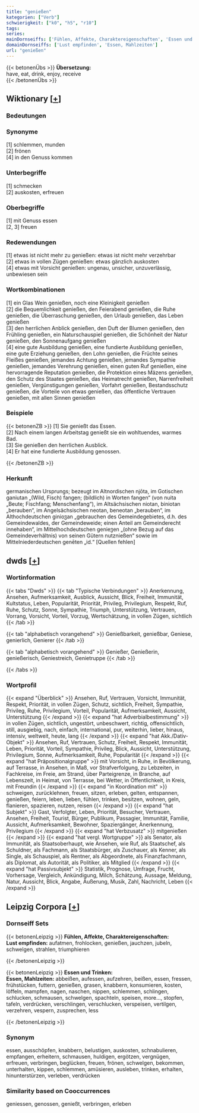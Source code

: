 ```yaml
---
title: "genießen"
kategorien: ["Verb"]
schwierigkeit: ["k0", "h5", "r10"]
tags:
series:
mainDornseiffs: ['Fühlen, Affekte, Charaktereigenschaften', 'Essen und Trinken']
domainDornseiffs: ['Lust empfinden', 'Essen, Mahlzeiten']
url: "genießen"
---
```


{{< betonenÜbs >}}
**Übersetzung:**  
have, eat, drink, enjoy, receive  
{{< /betonenÜbs >}}

## Wiktionary [[+](https://de.wiktionary.org/wiki/genießen)]

### Bedeutungen

### Synonyme
[1] schlemmen, munden  
[2] frönen  
[4] in den Genuss kommen  

### Unterbegriffe
[1] schmecken  
[2] auskosten, erfreuen  

### Oberbegriffe
[1] mit Genuss essen  
[2, 3] freuen  

### Redewendungen
[1] etwas ist nicht mehr zu genießen: etwas ist nicht mehr verzehrbar  
[2] etwas in vollen Zügen genießen: etwas gänzlich auskosten  
[4] etwas mit Vorsicht genießen: ungenau, unsicher, unzuverlässig, unbewiesen sein  

### Wortkombinationen
[1] ein Glas Wein genießen, noch eine Kleinigkeit genießen  
[2] die Bequemlichkeit genießen, den Feierabend genießen, die Ruhe genießen, die Überraschung genießen, den Urlaub genießen, das Leben genießen  
[3] den herrlichen Anblick genießen, den Duft der Blumen genießen, den Frühling genießen, ein Naturschauspiel genießen, die Schönheit der Natur genießen, den Sonnenaufgang genießen  
[4] eine gute Ausbildung genießen, eine fundierte Ausbildung genießen, eine gute Erziehung genießen, den Lohn genießen, die Früchte seines Fleißes genießen, jemandes Achtung genießen, jemandes Sympathie genießen, jemandes Verehrung genießen, einen guten Ruf genießen, eine hervorragende Reputation genießen, die Protektion eines Mäzens genießen, den Schutz des Staates genießen, das Heimatrecht genießen, Narrenfreiheit genießen, Vergünstigungen genießen, Vorfahrt genießen, Bestandsschutz genießen, die Vorteile von etwas genießen, das öffentliche Vertrauen genießen, mit allen Sinnen genießen  

### Beispiele
{{< betonenZB >}}
[1] Sie genießt das Essen.  
[2] Nach einem langen Arbeitstag genießt sie ein wohltuendes, warmes Bad.  
[3] Sie genießen den herrlichen Ausblick.  
[4] Er hat eine fundierte Ausbildung genossen.  

{{< /betonenZB >}}
### Herkunft
germanischen Ursprungs; bezeugt im Altnordischen njōta, im Gotischen ganiutan „(Wild, Fisch) fangen; (bildlich) in Worten fangen“ (von nuita „Beute; Fischfang; Menschenfang“), im Altsächsischen niotan, biniotan „berauben“, im Angelsächsischen neotan, beneotan „berauben“, im Althochdeutschen ginioჳan „gebrauchen des Gemeindegebietes, d.h. des Gemeindewaldes, der Gemeindeweide; einen Anteil am Gemeinderecht innehaben“, im Mittelhochdeutschen genieჳen „(ohne Bezug auf das Gemeindeverhältnis) von seinen Gütern nutznießen“ sowie im Mittelniederdeutschen genēten „id.“ [Quellen fehlen]  



## dwds [[+](https://www.dwds.de/wb/genießen)]

### Wortinformation
{{< tabs "Dwds" >}}
{{< tab "Typische Verbindungen" >}}
Anerkennung, Ansehen, Aufmerksamkeit, Ausblick, Aussicht, Blick, Freiheit, Immunität, Kultstatus, Leben, Popularität, Priorität, Privileg, Privilegium, Respekt, Ruf, Ruhe, Schutz, Sonne, Sympathie, Triumph, Unterstützung, Vertrauen, Vorrang, Vorsicht, Vorteil, Vorzug, Wertschätzung, in vollen Zügen, sichtlich
{{< /tab >}}

{{< tab "alphabetisch vorangehend" >}}
Genießbarkeit, genießbar, Geniese, genierlich, Genierer
{{< /tab >}}

{{< tab "alphabetisch vorangehend" >}}
Genießer, Genießerin, genießerisch, Geniestreich, Genietruppe
{{< /tab >}}

{{< /tabs >}}

### Wortprofil
{{< expand "Überblick" >}} Ansehen, Ruf, Vertrauen, Vorsicht, Immunität, Respekt, Priorität, in vollen Zügen, Schutz, sichtlich, Freiheit, Sympathie, Privileg, Ruhe, Privilegium, Vorteil, Popularität, Aufmerksamkeit, Aussicht, Unterstützung {{< /expand >}}
{{< expand "hat Adverbialbestimmung" >}} in vollen Zügen, sichtlich, ungestört, unbeschwert, richtig, offensichtlich, still, ausgiebig, nach, einfach, international, pur, weiterhin, lieber, hinaus, intensiv, weltweit, heute, lang {{< /expand >}}
{{< expand "hat Akk./Dativ-Objekt" >}} Ansehen, Ruf, Vertrauen, Schutz, Freiheit, Respekt, Immunität, Leben, Priorität, Vorteil, Sympathie, Privileg, Blick, Aussicht, Unterstützung, Privilegium, Sonne, Aufmerksamkeit, Ruhe, Popularität {{< /expand >}}
{{< expand "hat Präpositionalgruppe" >}} mit Vorsicht, in Ruhe, in Bevölkerung, auf Terrasse, in Ansehen, in Maß, vor Strafverfolgung, zu Lebzeiten, in Fachkreise, im Freie, am Strand, über Parteigrenze, in Branche, auf Lebenszeit, in Heimat, von Terrasse, bei Wetter, in Öffentlichkeit, in Kreis, mit Freundin {{< /expand >}}
{{< expand "in Koordination mit" >}} schweigen, zurücklehnen, freuen, sitzen, erleben, gelten, entspannen, genießen, feiern, leben, lieben, fühlen, trinken, besitzen, wohnen, geln, flanieren, spazieren, nutzen, reisen {{< /expand >}}
{{< expand "hat Subjekt" >}} Gast, Verfolgter, Leben, Priorität, Besucher, Vertrauen, Ansehen, Freiheit, Tourist, Bürger, Publikum, Passagier, Immunität, Familie, Aussicht, Aufmerksamkeit, Bewohner, Spaziergänger, Anerkennung, Privilegium {{< /expand >}}
{{< expand "hat Verbzusatz" >}} mitgenießen {{< /expand >}}
{{< expand "hat vergl. Wortgruppe" >}} als Senator, als Immunität, als Staatsoberhaupt, wie Ansehen, wie Ruf, als Staatschef, als Schuldner, als Fachmann, als Staatsbürger, als Zuschauer, als Kenner, als Single, als Schauspiel, als Rentner, als Abgeordnete, als Finanzfachmann, als Diplomat, als Autorität, als Politiker, als Mitglied {{< /expand >}}
{{< expand "hat Passivsubjekt" >}} Statistik, Prognose, Umfrage, Frucht, Vorhersage, Vergleich, Ankündigung, Milch, Schätzung, Aussage, Meldung, Natur, Aussicht, Blick, Angabe, Äußerung, Musik, Zahl, Nachricht, Leben {{< /expand >}}

## Leipzig Corpora [[+](https://corpora.uni-leipzig.de/en/res?word=genießen&corpusId=deu_newscrawl-public_2018)]

### Dornseiff Sets
{{< betonenLeipzig >}}
**Fühlen, Affekte, Charaktereigenschaften:**  
**Lust empfinden:** aufatmen, frohlocken, genießen, jauchzen, jubeln, schwelgen, strahlen, triumphieren  

{{< /betonenLeipzig >}}


{{< betonenLeipzig >}}
**Essen und Trinken:**  
**Essen, Mahlzeiten:** abbeißen, aufessen, aufzehren, beißen, essen, fressen, frühstücken, futtern, genießen, grasen, knabbern, konsumieren, kosten, löffeln, mampfen, nagen, naschen, nippen, schlemmen, schlingen, schlucken, schmausen, schwelgen, spachteln, speisen, more..., stopfen, tafeln, verdrücken, verschlingen, verschlucken, verspeisen, vertilgen, verzehren, vespern, zusprechen, less  

{{< /betonenLeipzig >}}

### Synonym
essen, ausschöpfen, knabbern, belustigen, auskosten, schnabulieren, empfangen, erheitern, schmausen, huldigen, ergötzen, vergnügen, erfreuen, verbringen, beglücken, freuen, frönen, schwelgen, bekommen, unterhalten, kippen, schlemmen, amüsieren, ausleben, trinken, erhalten, hinunterstürzen, verleben, verdrücken


### Similarity based on Cooccurrences
geniessen, genossen, genießt, verbringen, erleben

